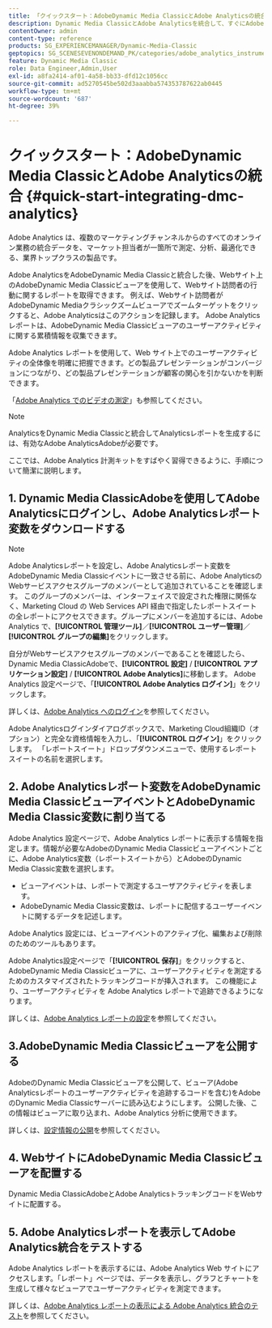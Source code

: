 ```yaml
---
title: 「クイックスタート：AdobeDynamic Media ClassicとAdobe Analyticsの統合»
description: Dynamic Media ClassicとAdobe Analyticsを統合して、すぐにAdobeを立ち上げ、運用できるようにするための概要とクイックスタートです。
contentOwner: admin
content-type: reference
products: SG_EXPERIENCEMANAGER/Dynamic-Media-Classic
geptopics: SG_SCENESEVENONDEMAND_PK/categories/adobe_analytics_instrumentation_kit
feature: Dynamic Media Classic
role: Data Engineer,Admin,User
exl-id: a8fa2414-af01-4a58-bb33-dfd12c1056cc
source-git-commit: ad5270545be502d3aaabba574353787622ab0445
workflow-type: tm+mt
source-wordcount: '687'
ht-degree: 39%

---
```


# クイックスタート：AdobeDynamic Media ClassicとAdobe Analyticsの統合 {#quick-start-integrating-dmc-analytics}

Adobe Analytics は、複数のマーケティングチャンネルからのすべてのオンライン業務の統合データを、マーケット担当者が一箇所で測定、分析、最適化できる、業界トップクラスの製品です。

Adobe AnalyticsをAdobeDynamic Media Classicと統合した後、Webサイト上のAdobeDynamic Media Classicビューアを使用して、Webサイト訪問者の行動に関するレポートを取得できます。 例えば、Webサイト訪問者がAdobeDynamic Mediaクラシックズームビューアでズームターゲットをクリックすると、Adobe Analyticsはこのアクションを記録します。 Adobe Analyticsレポートは、AdobeDynamic Media Classicビューアのユーザーアクティビティに関する累積情報を収集できます。

Adobe Analytics レポートを使用して、Web サイト上でのユーザーアクティビティの全体像を明確に把握できます。どの製品プレゼンテーションがコンバージョンにつながり、どの製品プレゼンテーションが顧客の関心を引かないかを判断できます。

「[Adobe Analytics でのビデオの測定](https://experienceleague.adobe.com/docs/media-analytics/using/media-overview.html)」も参照してください。

>[!NOTE]
>
>AnalyticsをDynamic Media Classicと統合してAnalyticsレポートを生成するには、有効なAdobe AnalyticsAdobeが必要です。

ここでは、Adobe Analytics 計測キットをすばやく習得できるように、手順について簡潔に説明します。

## 1. Dynamic Media ClassicAdobeを使用してAdobe Analyticsにログインし、Adobe Analyticsレポート変数をダウンロードする

>[!NOTE]
>
>Adobe Analyticsレポートを設定し、Adobe Analyticsレポート変数をAdobeDynamic Media Classicイベントに一致させる前に、Adobe AnalyticsのWebサービスアクセスグループのメンバーとして追加されていることを確認します。 このグループのメンバーは、インターフェイスで設定された権限に関係なく、Marketing Cloud の Web Services API 経由で指定したレポートスイートの全レポートにアクセスできます。グループにメンバーを追加するには、Adobe Analytics で、**[!UICONTROL 管理ツール]**／**[!UICONTROL ユーザー管理]**／**[!UICONTROL グループの編集]**&#x200B;をクリックします。

自分がWebサービスアクセスグループのメンバーであることを確認したら、Dynamic Media ClassicAdobeで、**[!UICONTROL 設定]** / **[!UICONTROL アプリケーション設定]** / **[!UICONTROL Adobe Analytics]**&#x200B;に移動します。 Adobe Analytics 設定ページで、「**[!UICONTROL Adobe Analytics ログイン]**」をクリックします。

詳しくは、[Adobe Analytics へのログイン](log-analytics.md#log_in_to_adobe_analytics)を参照してください。

Adobe Analyticsログインダイアログボックスで、Marketing Cloud組織ID（オプション）と完全な資格情報を入力し、「**[!UICONTROL ログイン]**」をクリックします。 「レポートスイート」ドロップダウンメニューで、使用するレポートスイートの名前を選択します。

## 2. Adobe Analyticsレポート変数をAdobeDynamic Media ClassicビューアイベントとAdobeDynamic Media Classic変数に割り当てる

Adobe Analytics 設定ページで、Adobe Analytics レポートに表示する情報を指定します。情報が必要なAdobeのDynamic Media Classicビューアイベントごとに、Adobe Analytics変数（レポートスイートから）とAdobeのDynamic Media Classic変数を選択します。

* ビューアイベントは、レポートで測定するユーザアクティビティを表します。
* AdobeDynamic Media Classic変数は、レポートに配信するユーザーイベントに関するデータを記述します。

Adobe Analytics 設定には、ビューアイベントのアクティブ化、編集および削除のためのツールもあります。

Adobe Analytics設定ページで「**[!UICONTROL 保存]**」をクリックすると、AdobeDynamic Media Classicビューアに、ユーザーアクティビティを測定するためのカスタマイズされたトラッキングコードが挿入されます。 この機能により、ユーザーアクティビティを Adobe Analytics レポートで追跡できるようになります。

詳しくは、[Adobe Analytics レポートの設定](configuring-analytics-reports.md#configuring_adobe_analytics_reports)を参照してください。

## 3.AdobeDynamic Media Classicビューアを公開する

AdobeのDynamic Media Classicビューアを公開して、ビューア(Adobe Analyticsレポートのユーザーアクティビティを追跡するコードを含む)をAdobeのDynamic Media Classicサーバーに読み込むようにします。 公開した後、この情報はビューアに取り込まれ、Adobe Analytics 分析に使用できます。

詳しくは、[設定情報の公開](publishing-analytics-configuration-information.md#publishing_adobe_analytics_configuration_information)を参照してください。

## 4. WebサイトにAdobeDynamic Media Classicビューアを配置する

Dynamic Media ClassicAdobeとAdobe AnalyticsトラッキングコードをWebサイトに配置する。

## 5. Adobe Analyticsレポートを表示してAdobe Analytics統合をテストする

Adobe Analytics レポートを表示するには、Adobe Analytics Web サイトにアクセスします。「レポート」ページでは、データを表示し、グラフとチャートを生成して様々なビューアでユーザーアクティビティを測定できます。

詳しくは、[Adobe Analytics レポートの表示による Adobe Analytics 統合のテスト](testing-integration-viewing-analytics-report.md#testing_the_integration_by_viewing_an_adobe_analytics_report)を参照してください。
